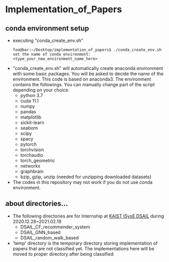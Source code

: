 # Implementation_of_Papers
## conda environment setup
- executing "conda_create_env.sh"
	```console
	foo@bar:~/Desktop/implementation_of_papers$ ./conda_create_env.sh
	set the name of conda environment: <type_your_new_environment_name_here>
	```
- "conda_create_env.sh" will automatically create anaconda environment with some basic packages. You will be asked to decide the name of the environment. This code is based on anaconda3. The environment contains the followings. You can manually change part of the script depending on your choice.
	- python 3.7
	- cuda 11.1
	- numpy
	- pandas
	- matplotlib
	- sickit-learn
	- seaborn
	- scipy
	- spacy
	- pytorch
	- torchvision 
	- torchaudio
	- torch_geometric
	- networkx
	- graphbrain
	- bzip, gzip, unzip (needed for unzipping downloaded datasets)
- The codes in this repository may not work if you do not use conda environment.

## about directories...
- The following directories are for Internship at [KAIST ISysE DSAIL](https://dsail.kaist.ac.kr/) during 2020.12.28~2021.02.19
	- DSAIL_CF_recommender_system
	- DSAIL_GNN_based
	- DSAIL_random_walk_based
- 'temp' directory is the temporary directory storing implementation of papers that are not classified yet. The implementations here will be moved to proper directory after being classified

